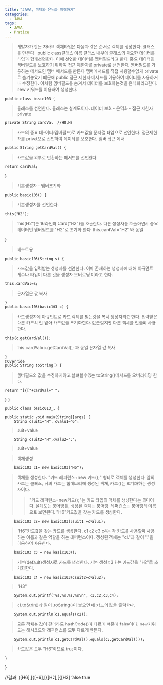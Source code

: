 ```yaml
---
title: "JAVA, 객체와 은닉화 이해하기"
categories:
  - JAVA
tags:
  - JAVA
  - Pratice
---
```


>개발자가 만든 자바의 객체타입은 다음과 같은 순서로 객체를 생성한다.
>클래스를 만든다 . public class클래스 이름
>클래스 내부에 클래스의 중요한 데이터를 타입과 함께선언한다. 이때 선언한 데이터를 멤버필드라고 한다. 중요 데이터인 멤버필드를 보호하기 위하여 접근 제한자를 private로 선언한다.
>멤버필드를 가공하는 메서드인 맴버 메서드를 만든다 멤버메서드를 직접 사용할수없게 private로 숨겨놓았기 떄문에 public 접근 제한자 메서드를 이용하여 데이터를 사용하거나 수정한다.
>이처럼 멤버필드를 숨겨서 데이터를 보호하는것을 은닉화라고한다.
>new 키워드를 이용하여 생성한다.

    public class basic103 {

>클래스를 선언한다. 클래스는 설계도이다.
>데이터 보호 - 은믹화 - 접근 제한자 private

    private String cardVal; //H8,H9

>카드의 중요 데-이터(멤버필드)로 카드값을 문자열 타입으로 선언한다. 접근제한자를 privat으로 선언하여 데이터를 보호한다.
>맴버 접근 메서

    public String getCardVal() {

>카드값을 외부로 반환하는 메서드를 선언한다.

	return cardVal;
}

>기본생성자 - 멤버초기화

    public basic103() {

>기본생성자를 선언한다.

	this("H2");

>this(H2")는 16라인의 Card("H2")를 호출한다. 다른 생성자를 호출하면서 중요 데이터인 멤버필드를 "H2"로 초기화 한다.
>this.cardVal="H2" 와 동일

}

>테스트용

    public basic103(String s) {

>카드값을 입력받는 생성자를 선언한다. 이미 존재하는 생성자에 대해  아규먼트 개수나 타입이 다른 것을 생성자 오버로딩 이라고 한다.

	this.cardVal=s;

>문자열은 값 복사

    }
    public basic103(basic103 c) {

>카드생성자에 아규먼트로 카드 객체를 받는것을 복사 생성자라고 한다. 입력받은 다른 카드의 만 받아 카드값을 초기화한다. 값은갗지만 다른 객체를 만들떄 사용한다.

	this(c.getCardVal());

>this.cardVal=c.getCardVal(); 과 동일
>문자열 값 복사

    }
    @Override
    public String toString() {

>맴버필드의 값을 수정하지않고 살펴볼수있는 toString()메서드를 오버라이딩 한다.

	return "[{["+cardVal+"]";
}
}




    public class basic013_1 {
	
	public static void main(String[]args) {
		String csuit1="H", cvalu1="6"; 
        
>suit+value

		String csuit2="H",cvalu2="3"; 
        
> suit+value

>객체생성

		basic103 c1= new basic103("H6");

>객체를 생성한다. "카드 레퍼런스+new 카드();" 형테로 객체를 생성한다. 앞의 카드는 쿨래스, 뒤의 카드는 힙메모리에 생성된 객체, 카드()는 초기화하는 생성자이다.
>>"카드 레퍼런스=new카드();"는 카드 타입의 맥체를 생성한다는 의미이다. 설계도는 붕어방틀, 생성된 객체는 붕어빵, 레퍼런스는 붕어빵의 이름으로 보면된다. "H6"카드값을 갖는 카드를 생성한다.

		basic103 c2= new basic103(csuit1 +cvalu1);

>"H6"카드값을 갖는 카드를 생성한다. c1 c2 c3 c4는 각 카드를 사용할때 사용하는 이름과 같은 역할을 하는 레퍼런스이다. 갱성된 객체는 "c1."과 같이 "."을 이용하여 사용한다.	

		basic103 c3 = new basic103();

>기본(default)생성자로 카드를 생성한다. 기본 생성ㅈ3ㅏ는 카드값을 "H2"로 초기화한다.

		basic103 c4 = new basic103(csuit2+cvalu2);

>"H3"
		
		System.out.printf("%s,%s,%s,%s\n", c1,c2,c3,c4);

>c1.toStrin()과 같이 .toString()이 붙으면 네 카드의 값을 출력한다.	

		System.out.println(c1.equals(c2));

>모든 객체는 값이 같더라도 hashCode()가 다르기 떄문에 false이다. new키워드는 해시코드와 레퍼런스를 모두 다르게 만든다.

		System.out.println(c1.getCardVal().equals(c2.getCardVal()));

>카드값은 모두 "H6"이므로 true이다.
		
	}

}

//결과
    [{[H6],[{[H6],[{[H2],[{[H3]
    false
    true

